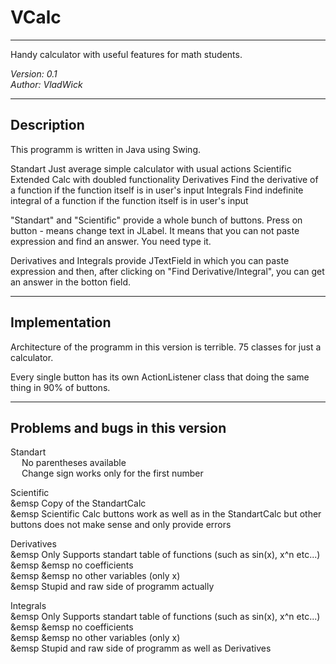 # VCalc
---------------------------------------
Handy calculator with useful features for math students.

<i>Version: 0.1</i> <br>
<i>Author: VladWick</i>

---------------------------------------

<h2>Description</h2>
This programm is written in Java using Swing.

Standart 
	Just average simple calculator with usual actions 
Scientific 
	Extended Calc with doubled functionality
Derivatives 
	Find the derivative of a function if the function itself is in user's input 
Integrals 
	Find indefinite integral of a function if the function itself is in user's input 
	
"Standart" and "Scientific" provide a whole bunch of buttons. Press on button - means change text in JLabel.
It means that you can not paste expression and find an answer. You need type it. 

Derivatives and Integrals provide JTextField in which you can paste expression and then, after clicking on "Find Derivative/Integral", you can get an answer in the botton field.
	
---------------------------------------

<h2>Implementation</h2>
Architecture of the programm in this version is terrible. 75 classes for just a calculator.

Every single button has its own ActionListener class that doing the same thing in 90% of buttons. 

---------------------------------------

<h2>Problems and bugs in this version</h2>
Standart <br>
	&emsp; No parentheses available <br>
	&emsp; Change sign works only for the first number <br>
	
Scientific <br>
	&emsp Copy of the StandartCalc <br>
	&emsp Scientific Calc buttons work as well as in the StandartCalc but other buttons does not make sense and only provide errors <br>
	
Derivatives <br>
	&emsp Only Supports standart table of functions (such as sin(x), x^n etc...)<br>
		&emsp &emsp no coefficients <br>
		&emsp &emsp no other variables (only x)<br>
	&emsp Stupid and raw side of programm actually <br>
	
Integrals <br>
	&emsp Only Supports standart table of functions (such as sin(x), x^n etc...)<br>
		&emsp &emsp no coefficients <br>
		&emsp &emsp no other variables (only x)<br>
	&emsp Stupid and raw side of programm as well as Derivatives <br>
	
